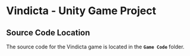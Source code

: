 # Vindicta - Unity Game Project

## Source Code Location
The source code for the Vindicta game is located in the **`Game Code`** folder.